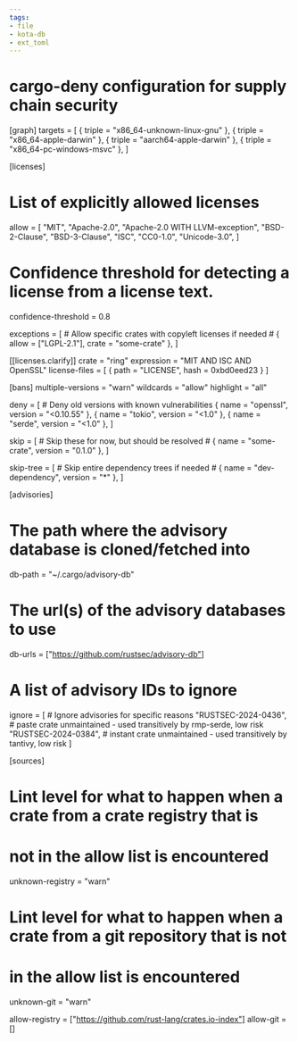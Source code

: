```yaml
---
tags:
- file
- kota-db
- ext_toml
---
```

# cargo-deny configuration for supply chain security

[graph]
targets = [
    { triple = "x86_64-unknown-linux-gnu" },
    { triple = "x86_64-apple-darwin" },
    { triple = "aarch64-apple-darwin" },
    { triple = "x86_64-pc-windows-msvc" },
]

[licenses]
# List of explicitly allowed licenses
allow = [
    "MIT",
    "Apache-2.0",
    "Apache-2.0 WITH LLVM-exception", 
    "BSD-2-Clause",
    "BSD-3-Clause",
    "ISC",
    "CC0-1.0",
    "Unicode-3.0",
]

# Confidence threshold for detecting a license from a license text.
confidence-threshold = 0.8

exceptions = [
    # Allow specific crates with copyleft licenses if needed
    # { allow = ["LGPL-2.1"], crate = "some-crate" },
]

[[licenses.clarify]]
crate = "ring"
expression = "MIT AND ISC AND OpenSSL"
license-files = [
    { path = "LICENSE", hash = 0xbd0eed23 }
]

[bans]
multiple-versions = "warn"
wildcards = "allow"
highlight = "all"

deny = [
    # Deny old versions with known vulnerabilities
    { name = "openssl", version = "<0.10.55" },
    { name = "tokio", version = "<1.0" },
    { name = "serde", version = "<1.0" },
]

skip = [
    # Skip these for now, but should be resolved
    # { name = "some-crate", version = "0.1.0" },
]

skip-tree = [
    # Skip entire dependency trees if needed
    # { name = "dev-dependency", version = "*" },
]

[advisories]
# The path where the advisory database is cloned/fetched into
db-path = "~/.cargo/advisory-db"

# The url(s) of the advisory databases to use
db-urls = ["https://github.com/rustsec/advisory-db"]

# A list of advisory IDs to ignore
ignore = [
    # Ignore advisories for specific reasons
    "RUSTSEC-2024-0436", # paste crate unmaintained - used transitively by rmp-serde, low risk
    "RUSTSEC-2024-0384", # instant crate unmaintained - used transitively by tantivy, low risk
]

[sources]
# Lint level for what to happen when a crate from a crate registry that is
# not in the allow list is encountered
unknown-registry = "warn"

# Lint level for what to happen when a crate from a git repository that is not
# in the allow list is encountered
unknown-git = "warn"

allow-registry = ["https://github.com/rust-lang/crates.io-index"]
allow-git = []
